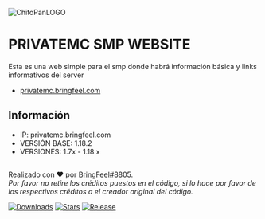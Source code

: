 ![](https://cdn.discordapp.com/attachments/925901646914011199/956980979573092392/banner-github.png "ChitoPanLOGO")
# PRIVATEMC SMP WEBSITE
Esta es una web simple para el smp donde habrá información básica y links informativos del server
  * [privatemc.bringfeel.com](https://privatemc.bringfeel.com)
## Información
  * IP: privatemc.bringfeel.com
  * VERSIÓN BASE: 1.18.2
  * VERSIONES: 1.7x - 1.18.x
##
Realizado con ❤️ por [BringFeel#8805](https://github.com/BringFeel).\
*Por favor no retire los créditos puestos en el código, si lo hace por favor de los respectivos créditos a el creador original del código.*<p>
  
 [![Downloads](https://img.shields.io/github/downloads/BringFeel/privatemc-website/total)](https://github.com/BringFeel/privatemc-website/releases/latest)
  [![Stars](https://img.shields.io/github/stars/BringFeel/privatemc-website)](https://github.com/BringFeel/privatemc-website/stargazers)
  [![Release](https://img.shields.io/github/v/release/BringFeel/privatemc-website)](https://github.com/BringFeel/privatemc-website/releases/tag/website)</br>
